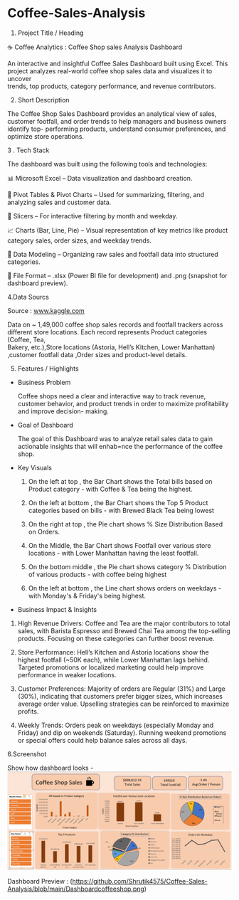# Coffee-Sales-Analysis

1. Project Title / Heading

☕  Coffee Analytics : Coffee Shop sales Analysis Dashboard

 An interactive and insightful Coffee Sales Dashboard built using Excel. This project analyzes real-world coffee shop sales data and visualizes it to uncover  
 trends, top products, category performance, and revenue contributors.

2. Short Description

  The Coffee Shop Sales Dashboard provides an analytical view of sales, customer footfall, and order trends to help managers and business owners identify top-
  performing products, understand consumer preferences, and optimize store operations.

3 . Tech Stack

 The dashboard was built using the following tools and technologies:


 📊 Microsoft Excel – Data visualization and dashboard creation.

 🔄 Pivot Tables & Pivot Charts – Used for summarizing, filtering, and analyzing sales and customer data.

 📌 Slicers – For interactive filtering by month and weekday.

 📈 Charts (Bar, Line, Pie) – Visual representation of key metrics like product category sales, order sizes, and weekday trends.

 📑 Data Modeling – Organizing raw sales and footfall data into structured categories.

 📂 File Format – .xlsx (Power BI file for development) and .png (snapshot for dashboard preview).

4.Data Sourcs

 Source : www.kaggle.com

 Data on ~ 1,49,000 coffee shop sales records and footfall trackers across different store locations. Each record represents Product categories (Coffee, Tea,   
 Bakery, etc.),Store locations (Astoria, Hell’s Kitchen, Lower Manhattan) ,customer footfall data ,Order sizes and product-level details.

5. Features / Highlights

 - Business Problem

    Coffee shops need a clear and interactive way to track revenue, customer behavior, and product trends in order to maximize profitability and improve decision- 
    making.
  
 - Goal of Dashboard

    The goal of this Dashboard was to analyze retail sales data to gain actionable insights that will enhab=nce the performance of the coffee shop.

 - Key Visuals

   1. On the left at top , the Bar Chart shows the Total bills based on Product category - with Coffee & Tea being the highest.

   2. On the left at bottom , the Bar Chart shows the Top 5 Product categories based on bills - with Brewed Black Tea being lowest

   3. On the right at top , the Pie chart shows % Size Distribution Based on Orders.

   4. On the Middle, the Bar Chart shows Footfall over various store locations - with Lower Manhattan having the least footfall.

   5. On the bottom middle , the Pie chart shows  category % Distribution of various products - with coffee being highest

   6. On the left at bottom , the Line chart shows orders on weekdays - with Monday's & Friday's being highest.

  - Business Impact & Insights

   1. High Revenue Drivers: Coffee and Tea are the major contributors to total sales, with Barista Espresso and Brewed Chai Tea among the top-selling products.
      Focusing on these categories can further boost revenue.

   2. Store Performance: Hell’s Kitchen and Astoria locations show the highest footfall (~50K each), while Lower Manhattan lags behind. Targeted promotions or
      localized marketing could help improve performance in weaker locations.

   3.  Customer Preferences: Majority of orders are Regular (31%) and Large (30%), indicating that customers prefer bigger sizes, which increases average order
       value. Upselling strategies can be reinforced to maximize profits.

   4.  Weekly Trends: Orders peak on weekdays (especially Monday and Friday) and dip on weekends (Saturday). Running weekend promotions or special offers could help
       balance sales across all days.
  
 6.Screenshot

   Show how dashboard looks - ![Alt_text](https://github.com/Shrutik4575/Coffee-Sales-Analysis/blob/main/Dashboardcoffeeshop.png)

  Dashboard Preview : (https://github.com/Shrutik4575/Coffee-Sales-Analysis/blob/main/Dashboardcoffeeshop.png)
